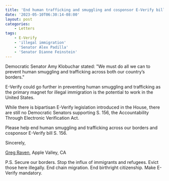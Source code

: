 ```yaml
---
title: 'End human trafficking and smuggling and cosponsor E-Verify bill S. 156'
date: '2023-05-10T06:30:14-08:00'
layout: post
categories:
    - Letters
tags:
    - E-Verify
    - 'illegal immigration'
    - 'Senator Alex Padilla'
    - 'Senator Dianne Feinstein'
---
```


Democratic Senator Amy Klobuchar stated: "We must do all we can to prevent human smuggling and trafficking across both our country’s borders."

E-Verify could go further in preventing human smuggling and trafficking as the primary magnet for illegal immigration is the potential to work in the United States.

While there is bipartisan E-Verify legislation introduced in the House, there are still no Democratic Senators supporting S. 156, the Accountability Through Electronic Verification Act.

Please help end human smuggling and trafficking across our borders and cosponsor E-Verify bill S. 156.

Sincerely,

[Greg Raven](https://www.gregraven.org/), Apple Valley, CA

P.S. Secure our borders. Stop the influx of immigrants and refugees. Evict those here illegally. End chain migration. End birthright citizenship. Make E-Verify mandatory.